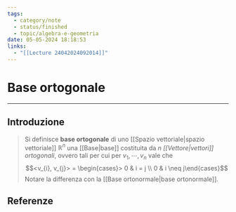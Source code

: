 ```yaml
---
tags:
  - category/note
  - status/finished
  - topic/algebra-e-geometria
date: 05-05-2024 18:18:53
links:
  - "[[Lecture 24042024092014]]"
---
```

# Base ortogonale
---
## Introduzione
> Si definisce **base ortogonale** di uno [[Spazio vettoriale|spazio vettoriale]] $\mathbb{R}^{n}$ una [[Base|base]] costituita da $n$ _[[Vettore|vettori]] ortogonali_, ovvero tali per cui per $v_{1}, \cdots, v_{n}$ vale che
> $$<v_{i}, v_{j}> = \begin{cases}> 0 & i = j \\ 0 & i \neq j\end{cases}$$
> Notare la differenza con la [[Base ortonormale|base ortonormale]].

## Referenze